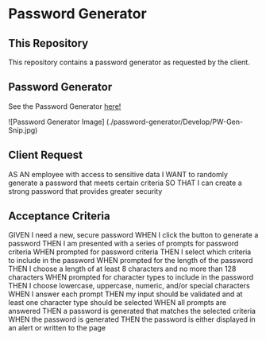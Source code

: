 # Password Generator

## This Repository
This repository contains a password generator as requested by the client.

## Password Generator

See the Password Generator [here!](https://emilyrh1058.github.io/password-generator/)

![Password Generator Image] (./password-generator/Develop/PW-Gen-Snip.jpg)


## Client Request
AS AN employee with access to sensitive data
I WANT to randomly generate a password that meets certain criteria
SO THAT I can create a strong password that provides greater security

## Acceptance Criteria
GIVEN I need a new, secure password
WHEN I click the button to generate a password
THEN I am presented with a series of prompts for password criteria
WHEN prompted for password criteria
THEN I select which criteria to include in the password
WHEN prompted for the length of the password
THEN I choose a length of at least 8 characters and no more than 128 characters
WHEN prompted for character types to include in the password
THEN I choose lowercase, uppercase, numeric, and/or special characters
WHEN I answer each prompt
THEN my input should be validated and at least one character type should be selected
WHEN all prompts are answered
THEN a password is generated that matches the selected criteria
WHEN the password is generated
THEN the password is either displayed in an alert or written to the page
